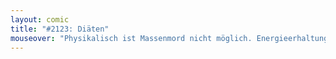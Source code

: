 ```yaml
---
layout: comic
title: "#2123: Diäten"
mouseover: "Physikalisch ist Massenmord nicht möglich. Energieerhaltungssatz und so."
---
```


